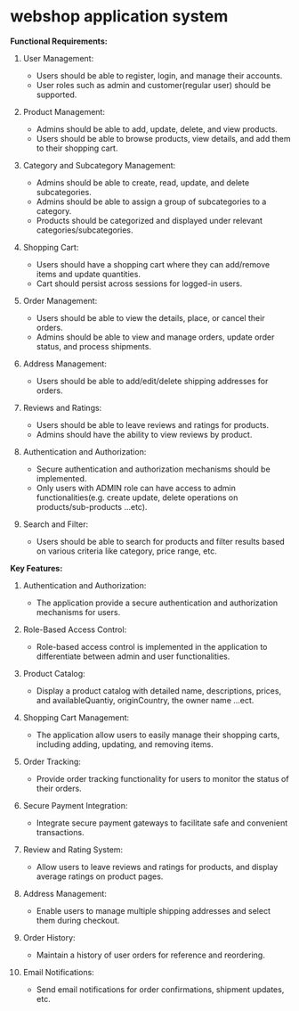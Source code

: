 # webshop application system

**Functional Requirements:**

1. User Management:
   - Users should be able to register, login, and manage their accounts.
   - User roles such as admin and customer(regular user) should be supported.

2. Product Management:
   - Admins should be able to add, update, delete, and view products.
   - Users should be able to browse products, view details, and add them to their shopping cart.

3. Category and Subcategory Management:
   - Admins should be able to create, read, update, and delete subcategories.
   - Admins should be able to assign a group of subcategories to a category.
   - Products should be categorized and displayed under relevant categories/subcategories.

4. Shopping Cart:
   - Users should have a shopping cart where they can add/remove items and update quantities.
   - Cart should persist across sessions for logged-in users.

5. Order Management:
   - Users should be able to view the details, place, or cancel their orders.
   - Admins should be able to view and manage orders, update order status, and process shipments.

6. Address Management:
   - Users should be able to add/edit/delete shipping addresses for orders.

7. Reviews and Ratings:
   - Users should be able to leave reviews and ratings for products.
   - Admins should have the ability to view reviews by product.

8. Authentication and Authorization:
   - Secure authentication and authorization mechanisms should be implemented.
   - Only users with ADMIN role can have access to admin functionalities(e.g. create update, delete operations on products/sub-products ...etc).

9. Search and Filter:
   - Users should be able to search for products and filter results based on various criteria like category, price range, etc.







**Key Features:**

1. Authentication and Authorization:
   - The application provide a secure authentication and authorization mechanisms for users.

2. Role-Based Access Control:
   - Role-based access control is implemented in the application to differentiate between admin and user functionalities.

3. Product Catalog:
   - Display a product catalog with detailed name, descriptions, prices, and availableQuantiy, originCountry, the owner name ...ect.

4. Shopping Cart Management:
   - The application allow users to easily manage their shopping carts, including adding, updating, and removing items.

5. Order Tracking:
   - Provide order tracking functionality for users to monitor the status of their orders.

6. Secure Payment Integration:
   - Integrate secure payment gateways to facilitate safe and convenient transactions.

7. Review and Rating System:
   - Allow users to leave reviews and ratings for products, and display average ratings on product pages.

8. Address Management:
    - Enable users to manage multiple shipping addresses and select them during checkout.

9. Order History:
    - Maintain a history of user orders for reference and reordering.

10. Email Notifications:
    - Send email notifications for order confirmations, shipment updates, etc.